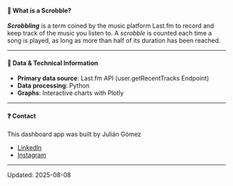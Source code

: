 #### 🎯 What is a Scrobble?

**_Scrobbling_** is a term coined by the music platform Last.fm
to record and keep track of the music you listen to.
A _scrobble_ is counted each time a song is played,
as long as more than half of its duration has been reached.

---

#### 🔧 Data & Technical Information

- **Primary data source**: Last.fm API (user.getRecentTracks Endpoint)
- **Data processing**: Python
- **Graphs**: Interactive charts with Plotly

---

#### ❓ Contact

This dashboard app was built by Julián Gómez
- [Linkedln](https://www.linkedin.com/in/juliangomez96/)
- [Instagram](https://www.instagram.com/juliaangomez96)

---
Updated: 2025-08-08 
